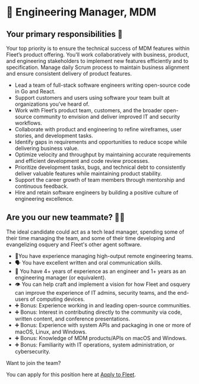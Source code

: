 # 🚀 Engineering Manager, MDM


## Your primary responsibilities 🔭

Your top priority is to ensure the technical success of MDM features within Fleet’s product offering. You'll work collaboratively with business, product, and engineering stakeholders to implement new features efficiently and to specification. Manage daily Scrum process to maintain business alignment and ensure consistent delivery of product features.

- Lead a team of full-stack software engineers writing open-source code in Go and React.
- Support customers and users using software your team built at organizations you’ve heard of.
- Work with Fleet’s product team, customers, and the broader open-source community to envision and deliver improved IT and security workflows.
- Collaborate with product and engineering to refine wireframes, user stories, and development tasks.
- Identify gaps in requirements and opportunities to reduce scope while delivering business value.
- Optimize velocity and throughput by maintaining accurate requirements and efficient development and code review processes.
- Prioritize development tasks, bugs, and technical debt to consistently deliver valuable features while maintaining product stability.
- Support the career growth of team members through mentorship and continuous feedback.
- Hire and retain software engineers by building a positive culture of engineering excellence.


## Are you our new teammate? 🧑‍🚀

The ideal candidate could act as a tech lead manager, spending some of their time managing the team, and some of their time developing and evangelizing osquery and Fleet's other agent software.

- 🔩You have experience managing high-output remote engineering teams.
- 🗣️ You have excellent written and oral communication skills.
- 🦉 You have 4+ years of experience as an engineer and 1+ years as an engineering manager (or equivalent).
- 👁 You can help craft and implement a vision for how Fleet and osquery can improve the experience of IT admins, security teams, and the end-users of computing devices.
- ➕ Bonus: Experience working in and leading open-source communities.
- ➕ Bonus: Interest in contributing directly to the community via code, written content, and conference presentations.
- ➕ Bonus: Experience with system APIs and packaging in one or more of macOS, Linux, and Windows.
- ➕ Bonus: Knowledge of MDM products/APIs on macOS and Windows.
- ➕ Bonus: Familiarity with IT operations, system administration, or cybersecurity.


Want to join the team?

You can apply for this position here at [Apply to Fleet](https://3x3q33auqgj.typeform.com/to/upGkhYsN).

